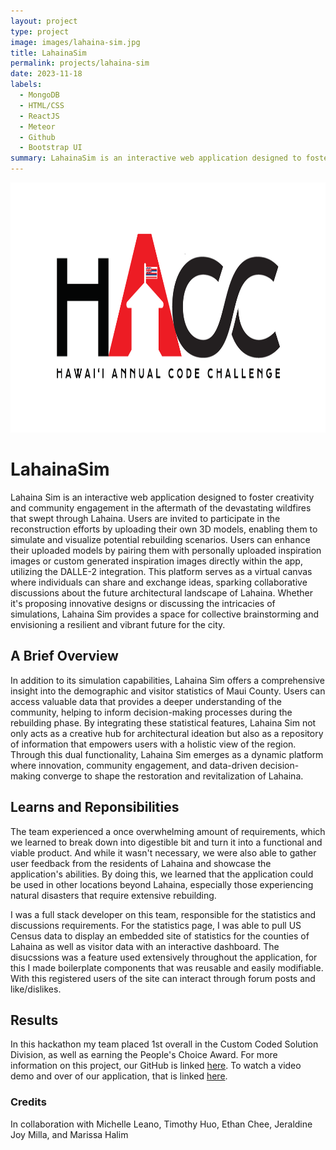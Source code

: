 ```yaml
---
layout: project
type: project
image: images/lahaina-sim.jpg
title: LahainaSim
permalink: projects/lahaina-sim
date: 2023-11-18
labels:
  - MongoDB
  - HTML/CSS
  - ReactJS
  - Meteor
  - Github
  - Bootstrap UI
summary: LahainaSim is an interactive web application designed to foster creativity and community engagement in the aftermath of the devastating wildfires that swept through Lahaina. Users are invited to participate in the reconstruction efforts by uploading their own 3D models, enabling them to simulate and visualize potential rebuilding scenarios. Users can enhance their uploaded models by pairing them with personally uploaded inspiration images or custom generated inspiration images directly within the app, utilizing the DALLE-2 integration. This platform serves as a virtual canvas where individuals can share and exchange ideas, sparking collaborative discussions about the future architectural landscape of Lahaina. Whether it's proposing innovative designs or discussing the intricacies of simulations, Lahaina Sim provides a space for collective brainstorming and envisioning a resilient and vibrant future for the city.
---
```


<img src="../images/hacc.png" width="750" height="400"/>

# LahainaSim

Lahaina Sim is an interactive web application designed to foster creativity and community engagement in the aftermath of the devastating wildfires that swept through Lahaina. Users are invited to participate in the reconstruction efforts by uploading their own 3D models, enabling them to simulate and visualize potential rebuilding scenarios. Users can enhance their uploaded models by pairing them with personally uploaded inspiration images or custom generated inspiration images directly within the app, utilizing the DALLE-2 integration. This platform serves as a virtual canvas where individuals can share and exchange ideas, sparking collaborative discussions about the future architectural landscape of Lahaina. Whether it's proposing innovative designs or discussing the intricacies of simulations, Lahaina Sim provides a space for collective brainstorming and envisioning a resilient and vibrant future for the city.

## A Brief Overview

In addition to its simulation capabilities, Lahaina Sim offers a comprehensive insight into the demographic and visitor statistics of Maui County. Users can access valuable data that provides a deeper understanding of the community, helping to inform decision-making processes during the rebuilding phase. By integrating these statistical features, Lahaina Sim not only acts as a creative hub for architectural ideation but also as a repository of information that empowers users with a holistic view of the region. Through this dual functionality, Lahaina Sim emerges as a dynamic platform where innovation, community engagement, and data-driven decision-making converge to shape the restoration and revitalization of Lahaina.

## Learns and Reponsibilities

The team experienced a once overwhelming amount of requirements, which we learned to break down into digestible bit and turn it into a functional and viable product. And while it wasn't necessary, we were also able to gather user feedback from the residents of Lahaina and showcase the application's abilities. By doing this, we learned that the application could be used in other locations beyond Lahaina, especially those experiencing natural disasters that require extensive rebuilding.

I was a full stack developer on this team, responsible for the statistics and discussions requirements. For the statistics page, I was able to pull US Census data to display an embedded site of statistics for the counties of Lahaina as well as visitor data with an interactive dashboard. The disucssions was a feature used extensively throughout the application, for this I made boilerplate components that was reusable and easily modifiable. With this registered users of the site can interact through forum posts and like/dislikes.

## Results

In this hackathon my team placed 1st overall in the Custom Coded Solution Division, as well as earning the People's Choice Award. For more information on this project, our GitHub is linked <a href="https://github.com/HACC2023/VENGEN">here</a>. To watch a video demo and over of our application, that is linked <a href="https://drive.google.com/file/d/1lE9r0g4pT7k2FOtk-q7PMih9YWjAVFag/view?usp=sharing">here</a>.

### Credits

In collaboration with Michelle Leano, Timothy Huo, Ethan Chee, Jeraldine Joy Milla, and Marissa Halim
